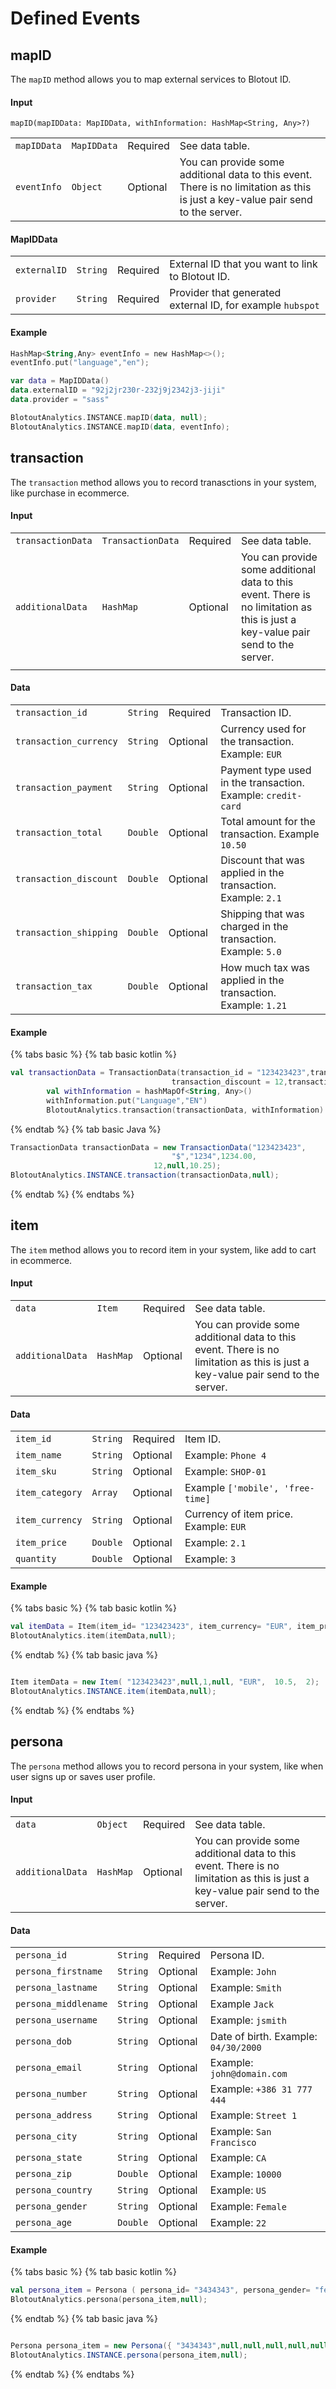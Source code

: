 # Defined Events

## mapID
The `mapID` method allows you to map external services to Blotout ID.

#### Input
`mapID(mapIDData: MapIDData, withInformation: HashMap<String, Any>?)`

|||||
|---|---|---|---|
| `mapIDData` | `MapIDData` | Required | See data table. |
| `eventInfo` | `Object` | Optional | You can provide some additional data to this event. There is no limitation as this is just a key-value pair send to the server. |

#### MapIDData
|              |          |          |                                                            |
| ------------ | -------- | -------- | ---------------------------------------------------------- |
| `externalID` | `String` | Required | External ID that you want to link to Blotout ID.           |
| `provider`   | `String` | Required | Provider that generated external ID, for example `hubspot` |


#### Example
```kotlin
HashMap<String,Any> eventInfo = new HashMap<>();
eventInfo.put("language","en");

var data = MapIDData()
data.externalID = "92j2jr230r-232j9j2342j3-jiji"
data.provider = "sass"

BlotoutAnalytics.INSTANCE.mapID(data, null);
BlotoutAnalytics.INSTANCE.mapID(data, eventInfo);
```

## transaction

The `transaction` method allows you to record tranasctions in your system, like purchase in ecommerce.

#### Input

|                  |          |          |                                                                                                                                 |
| ---------------- | -------- | -------- | ------------------------------------------------------------------------------------------------------------------------------- |
| `transactionData`      | `TransactionData` | Required | See data table.                                                                                                                 |
| `additionalData` | `HashMap` | Optional | You can provide some additional data to this event. There is no limitation as this is just a key-value pair send to the server. |
                                                                                         |

#### Data

|              |          |          |                                                            |
| ------------ | -------- | -------- | ---------------------------------------------------------- |
| `transaction_id` | `String` | Required | Transaction ID.           |
| `transaction_currency`   | `String` | Optional | Currency used for the transaction. Example: `EUR` |
| `transaction_payment`   | `String` | Optional | Payment type used in the transaction. Example: `credit-card` |
| `transaction_total`   | `Double` | Optional | Total amount for the transaction. Example `10.50` |
| `transaction_discount`   | `Double` | Optional | Discount that was applied in the transaction. Example: `2.1` |
| `transaction_shipping`   | `Double` | Optional | Shipping that was charged in the transaction. Example: `5.0` |
| `transaction_tax`   | `Double` | Optional | How much tax was applied in the transaction. Example: `1.21` |

#### Example

{% tabs basic %}
{% tab basic kotlin %}

```kotlin
val transactionData = TransactionData(transaction_id = "123423423",transaction_currency = "$",transaction_payment = "1234",transaction_total = 1234.00,
                                    transaction_discount = 12,transaction_shipping = null,transaction_tax = 10.25)
        val withInformation = hashMapOf<String, Any>()
        withInformation.put("Language","EN")
        BlotoutAnalytics.transaction(transactionData, withInformation)

```

{% endtab %}
{% tab basic Java %}

```Java
TransactionData transactionData = new TransactionData("123423423",
                                    "$","1234",1234.00,
                                12,null,10.25);
BlotoutAnalytics.INSTANCE.transaction(transactionData,null);
```

{% endtab %}
{% endtabs %}

## item

The `item` method allows you to record item in your system, like add to cart in ecommerce.

#### Input

|                  |          |          |                                                                                                                                 |
| ---------------- | -------- | -------- | ------------------------------------------------------------------------------------------------------------------------------- |
| `data`      | `Item` | Required | See data table.                                                                                                                 |
| `additionalData` | `HashMap` | Optional | You can provide some additional data to this event. There is no limitation as this is just a key-value pair send to the server. |

#### Data

|              |          |          |                                                            |
| ------------ | -------- | -------- | ---------------------------------------------------------- |
| `item_id` | `String` | Required | Item ID.           |
| `item_name`   | `String` | Optional | Example: `Phone 4` |
| `item_sku`   | `String` | Optional | Example: `SHOP-01` |
| `item_category`   | `Array` | Optional | Example `['mobile', 'free-time]` |
| `item_currency`   | `String` | Optional | Currency of item price. Example: `EUR` |
| `item_price`   | `Double` | Optional | Example: `2.1` |
| `quantity`   | `Double` | Optional | Example: `3` |

#### Example

{% tabs basic %}
{% tab basic kotlin %}

```kotlin
val itemData = Item(item_id= "123423423", item_currency= "EUR", item_price= 10.5, quantity= 2)
BlotoutAnalytics.item(itemData,null);

```

{% endtab %}
{% tab basic java %}

```Java

Item itemData = new Item( "123423423",null,1,null, "EUR",  10.5,  2);
BlotoutAnalytics.INSTANCE.item(itemData,null);
```

{% endtab %}
{% endtabs %}

## persona

The `persona` method allows you to record persona in your system, like when user signs up or saves user profile.

#### Input

|                  |          |          |                                                                                                                                 |
| ---------------- | -------- | -------- | ------------------------------------------------------------------------------------------------------------------------------- |
| `data`      | `Object` | Required | See data table.                                                                                                                 |
| `additionalData` | `HashMap` | Optional | You can provide some additional data to this event. There is no limitation as this is just a key-value pair send to the server. |

#### Data

|              |          |          |                                                            |
| ------------ | -------- | -------- | ---------------------------------------------------------- |
| `persona_id` | `String` | Required | Persona ID.           |
| `persona_firstname`   | `String` | Optional | Example: `John` |
| `persona_lastname`   | `String` | Optional | Example: `Smith` |
| `persona_middlename`   | `String` | Optional | Example `Jack` |
| `persona_username`   | `String` | Optional | Example: `jsmith` |
| `persona_dob`   | `String` | Optional | Date of birth. Example: `04/30/2000` |
| `persona_email`   | `String` | Optional | Example: `john@domain.com` |
| `persona_number`   | `String` | Optional | Example: `+386 31 777 444` |
| `persona_address`   | `String` | Optional | Example: `Street 1` |
| `persona_city`   | `String` | Optional | Example: `San Francisco` |
| `persona_state`   | `String` | Optional | Example: `CA` |
| `persona_zip`   | `Double` | Optional | Example: `10000` |
| `persona_country`   | `String` | Optional | Example: `US` |
| `persona_gender`   | `String` | Optional | Example: `Female` |
| `persona_age`   | `Double` | Optional | Example: `22` |

#### Example

{% tabs basic %}
{% tab basic kotlin %}

```kotlin
val persona_item = Persona ( persona_id= "3434343", persona_gender= "female", persona_age= 22 )
BlotoutAnalytics.persona(persona_item,null);
```

{% endtab %}
{% tab basic java %}

```java

Persona persona_item = new Persona({ "3434343",null,null,null,null,null,null,null,null,null,null,null,null, gender: 'female', age: 22 })
BlotoutAnalytics.INSTANCE.persona(persona_item,null);
```

{% endtab %}
{% endtabs %}
